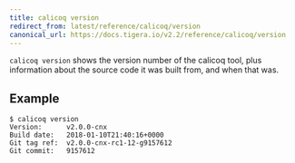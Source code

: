 ```yaml
---
title: calicoq version
redirect_from: latest/reference/calicoq/version
canonical_url: https://docs.tigera.io/v2.2/reference/calicoq/version
---
```


`calicoq version` shows the version number of the calicoq tool, plus
information about the source code it was built from, and when that was.

## Example

```
$ calicoq version
Version:      v2.0.0-cnx
Build date:   2018-01-10T21:40:16+0000
Git tag ref:  v2.0.0-cnx-rc1-12-g9157612
Git commit:   9157612
```
